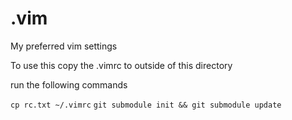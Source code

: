# .vim
My preferred vim settings

To use this copy the .vimrc to outside of this
directory

run the following commands

`cp rc.txt ~/.vimrc`
`git submodule init && git submodule update`
